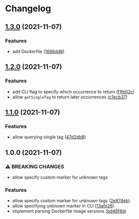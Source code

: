# Changelog

## [1.3.0](https://www.github.com/shivjm/dockerfile-image-tags/compare/v1.2.0...v1.3.0) (2021-11-07)


### Features

* add Dockerfile ([1686dd8](https://www.github.com/shivjm/dockerfile-image-tags/commit/1686dd8b12173dd9ac46a189af8ef3fcd4a38140))

## [1.2.0](https://www.github.com/shivjm/dockerfile-image-tags/compare/v1.1.0...v1.2.0) (2021-11-07)


### Features

* add CLI flag to specify which occurrence to return ([f1fe02c](https://www.github.com/shivjm/dockerfile-image-tags/commit/f1fe02ccc04f2dcf8f1f4ecd92fccd77c1bdd1f0))
* allow `getSingleTag` to return later occurrences ([c1ecb37](https://www.github.com/shivjm/dockerfile-image-tags/commit/c1ecb379cb64160b506eed5251feb3fe280f8298))

## [1.1.0](https://www.github.com/shivjm/dockerfile-image-tags/compare/v1.0.0...v1.1.0) (2021-11-07)


### Features

* allow querying single tag ([47d2db8](https://www.github.com/shivjm/dockerfile-image-tags/commit/47d2db8818b1bf20d91ed62a3d72b6976d042e8a))

## 1.0.0 (2021-11-07)


### ⚠ BREAKING CHANGES

* allow specify custom marker for unknown tags

### Features

* allow specify custom marker for unknown tags ([2e874eb](https://www.github.com/shivjm/dockerfile-image-tags/commit/2e874eb487c0308d8ae71e72c0a3cef141bbd0be))
* allow specifying unknown marker in CLI ([13afe26](https://www.github.com/shivjm/dockerfile-image-tags/commit/13afe2632c708af6bcff0e970c8418de49384ebc))
* implement parsing Dockerfile image versions ([bd48f8d](https://www.github.com/shivjm/dockerfile-image-tags/commit/bd48f8dec3859f5c8f56b9dbd94fc2d2fa941e41))
